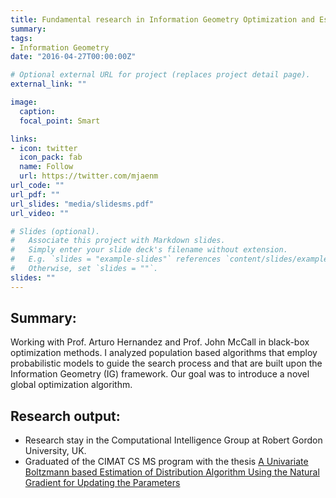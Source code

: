 ```yaml
---
title: Fundamental research in Information Geometry Optimization and Estimation of Distribution Algorithms
summary: 
tags:
- Information Geometry
date: "2016-04-27T00:00:00Z"

# Optional external URL for project (replaces project detail page).
external_link: ""

image:
  caption: 
  focal_point: Smart

links:
- icon: twitter
  icon_pack: fab
  name: Follow
  url: https://twitter.com/mjaenm
url_code: ""
url_pdf: ""
url_slides: "media/slidesms.pdf"
url_video: ""

# Slides (optional).
#   Associate this project with Markdown slides.
#   Simply enter your slide deck's filename without extension.
#   E.g. `slides = "example-slides"` references `content/slides/example-slides.md`.
#   Otherwise, set `slides = ""`.
slides: ""
---
```

## Summary:
Working with ​Prof. Arturo Hernandez and Prof. John McCall in black-box optimization methods. I analyzed population based algorithms that employ probabilistic models to guide the search process and that are built upon the Information
Geometry (IG) framework. Our goal was to introduce a novel global optimization algorithm.

## Research output:
- Research stay in the Computational Intelligence Group at Robert Gordon University, UK.
- Graduated of the CIMAT CS MS program with the thesis [A Univariate Boltzmann based Estimation of Distribution Algorithm Using the Natural
Gradient for Updating the Parameters](https://cimat.repositorioinstitucional.mx/jspui/handle/1008/484)


